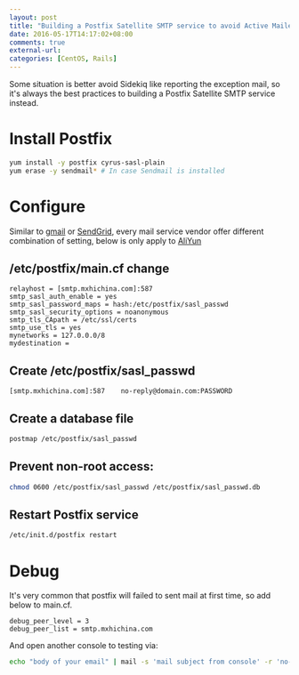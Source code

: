 ```yaml
---
layout: post
title: "Building a Postfix Satellite SMTP service to avoid Active Mailer run in Aliyun"
date: 2016-05-17T14:17:02+08:00
comments: true
external-url: 
categories: [CentOS, Rails]
---
```


Some situation is better avoid Sidekiq like reporting the exception mail, so it's always the best practices to building a Postfix Satellite SMTP service instead.

# Install Postfix

```bash
yum install -y postfix cyrus-sasl-plain
yum erase -y sendmail* # In case Sendmail is installed
```

# Configure

Similar to [gmail](http://mhawthorne.net/posts/postfix-configuring-gmail-as-relay.html) or [SendGrid](https://www.linode.com/docs/email/postfix/postfix-smtp-debian7), every mail service vendor offer different combination of setting, below is only apply to [AliYun](https://qiye.aliyun.com/)

## /etc/postfix/main.cf change

```text
relayhost = [smtp.mxhichina.com]:587
smtp_sasl_auth_enable = yes
smtp_sasl_password_maps = hash:/etc/postfix/sasl_passwd
smtp_sasl_security_options = noanonymous
smtp_tls_CApath = /etc/ssl/certs
smtp_use_tls = yes
mynetworks = 127.0.0.0/8
mydestination =
```

## Create /etc/postfix/sasl_passwd 

```
[smtp.mxhichina.com]:587    no-reply@domain.com:PASSWORD
```

## Create a database file

```bash
postmap /etc/postfix/sasl_passwd
```

## Prevent non-root access:

```bash
chmod 0600 /etc/postfix/sasl_passwd /etc/postfix/sasl_passwd.db
```

## Restart Postfix service

```bash
/etc/init.d/postfix restart
```

# Debug

It's very common that postfix will failed to sent mail at first time, so add below to main.cf.

```text
debug_peer_level = 3
debug_peer_list = smtp.mxhichina.com
```

And open another console to testing via:

```bash
echo "body of your email" | mail -s 'mail subject from console' -r 'no-reply@domain.com' guochunzhong@domain.com
```

